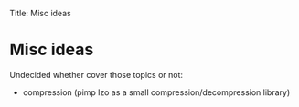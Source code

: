 Title: Misc ideas

Misc ideas
==========

Undecided whether cover those topics or not:

-   compression (pimp lzo as a small compression/decompression library)

